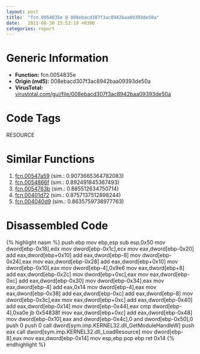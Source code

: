```yaml
---
layout: post
title:  "fcn.0054835e @ 008ebacd307f3ac8942baa09393de50a"
date:   2021-08-30 15:52:19 +0300
categories: report
---
```


# Generic Information
- **Function:** fcn.0054835e
- **Origin (md5):** 008ebacd307f3ac8942baa09393de50a
- **VirusTotal:** [virustotal.com/gui/file/008ebacd307f3ac8942baa09393de50a][virustotal_ref]

# Code Tags
<span class="tag" id="RESOURCE">RESOURCE</span>


# Similar Functions

1. [fcn.00547a59][similar_1_ref] (sim.: 0.9073665364782083)
2. [fcn.0054866f][similar_2_ref] (sim.: 0.892491845367493)
3. [fcn.0054763b][similar_3_ref] (sim.: 0.885512634750714)
4. [fcn.00401d72][similar_4_ref] (sim.: 0.8757137512898244)
5. [fcn.004040d9][similar_5_ref] (sim.: 0.8635759738977763)


# Disassembled Code

{% highlight nasm %}
push ebp
mov ebp,esp
sub esp,0x50
mov dword[ebp-0x18],edx
mov dword[ebp-0x1c],ecx
mov eax,dword[ebp-0x20]
add eax,dword[ebp+0x10]
add eax,dword[ebp-8]
mov dword[ebp-0x24],eax
mov eax,dword[ebp-0x28]
add eax,dword[ebp+0x10]
mov dword[ebp-0x10],eax
mov dword[ebp-4],0x9e6
mov eax,dword[ebp+8]
add eax,dword[ebp-0x2c]
mov dword[ebp+0xc],eax
mov eax,dword[ebp-0xc]
add eax,dword[ebp-0x30]
mov dword[ebp-0x34],eax
mov eax,dword[ebp-4]
add eax,0x14
mov dword[ebp-4],eax
mov eax,dword[ebp-0x38]
add eax,dword[ebp-0xc]
add eax,dword[ebp-8]
mov dword[ebp-0x3c],eax
mov eax,dword[ebp+0xc]
add eax,dword[ebp-0x40]
add eax,dword[ebp-0x14]
mov dword[ebp-0x44],eax
cmp dword[ebp-4],0xa0e
jb 0x54838f
mov eax,dword[ebp+0xc]
add eax,dword[ebp-0x48]
mov dword[ebp-0x10],eax
and dword[ebp-0x4c],0
and dword[ebp-0x50],0
push 0
push 0
call dword[sym.imp.KERNEL32.dll_GetModuleHandleW]
push eax
call dword[sym.imp.KERNEL32.dll_LoadResource]
mov dword[ebp-8],eax
mov eax,dword[ebp-0x14]
mov esp,ebp
pop ebp
ret 0x14
{% endhighlight %}


[similar_1_ref]: /report/fcn.00547a59@008ebacd307f3ac8942baa09393de50a
[similar_2_ref]: /report/fcn.0054866f@008ebacd307f3ac8942baa09393de50a
[similar_3_ref]: /report/fcn.0054763b@008ebacd307f3ac8942baa09393de50a
[similar_4_ref]: /report/fcn.00401d72@c5a9328b4292c431a6e3f48185308528
[similar_5_ref]: /report/fcn.004040d9@c5a9328b4292c431a6e3f48185308528
[virustotal_ref]: https://www.virustotal.com/gui/file/008ebacd307f3ac8942baa09393de50a
